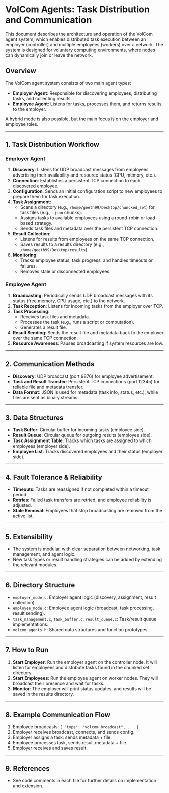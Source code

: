 # VolCom Agents: Task Distribution and Communication

This document describes the architecture and operation of the VolCom agent system, which enables distributed task execution between an employer (controller) and multiple employees (workers) over a network. The system is designed for voluntary computing environments, where nodes can dynamically join or leave the network.

## Overview

The VolCom agent system consists of two main agent types:

-   **Employer Agent**: Responsible for discovering employees, distributing tasks, and collecting results.
-   **Employee Agent**: Listens for tasks, processes them, and returns results to the employer.

A hybrid mode is also possible, but the main focus is on the employer and employee roles.

---

## 1. Task Distribution Workflow

### Employer Agent

1. **Discovery**: Listens for UDP broadcast messages from employees advertising their availability and resource status (CPU, memory, etc.).
2. **Connection**: Establishes a persistent TCP connection to each discovered employee.
3. **Configuration**: Sends an initial configuration script to new employees to prepare them for task execution.
4. **Task Assignment**:
    - Scans a directory (e.g., `/home/geeth99/Desktop/chuncked_set`) for task files (e.g., `.json` chunks).
    - Assigns tasks to available employees using a round-robin or load-based strategy.
    - Sends task files and metadata over the persistent TCP connection.
5. **Result Collection**:
    - Listens for results from employees on the same TCP connection.
    - Saves results to a results directory (e.g., `/home/geeth99/Desktop/results`).
6. **Monitoring**:
    - Tracks employee status, task progress, and handles timeouts or failures.
    - Removes stale or disconnected employees.

### Employee Agent

1. **Broadcasting**: Periodically sends UDP broadcast messages with its status (free memory, CPU usage, etc.) to the network.
2. **Task Reception**: Listens for incoming tasks from the employer over TCP.
3. **Task Processing**:
    - Receives task files and metadata.
    - Processes the task (e.g., runs a script or computation).
    - Generates a result file.
4. **Result Sending**: Sends the result file and metadata back to the employer over the same TCP connection.
5. **Resource Awareness**: Pauses broadcasting if system resources are low.

---

## 2. Communication Methods

-   **Discovery**: UDP broadcast (port 9876) for employee advertisement.
-   **Task and Result Transfer**: Persistent TCP connections (port 12345) for reliable file and metadata transfer.
-   **Data Format**: JSON is used for metadata (task info, status, etc.), while files are sent as binary streams.

---

## 3. Data Structures

-   **Task Buffer**: Circular buffer for incoming tasks (employee side).
-   **Result Queue**: Circular queue for outgoing results (employee side).
-   **Task Assignment Table**: Tracks which tasks are assigned to which employees (employer side).
-   **Employee List**: Tracks discovered employees and their status (employer side).

---

## 4. Fault Tolerance & Reliability

-   **Timeouts**: Tasks are reassigned if not completed within a timeout period.
-   **Retries**: Failed task transfers are retried, and employee reliability is adjusted.
-   **Stale Removal**: Employees that stop broadcasting are removed from the active list.

---

## 5. Extensibility

-   The system is modular, with clear separation between networking, task management, and agent logic.
-   New task types or result handling strategies can be added by extending the relevant modules.

---

## 6. Directory Structure

-   `employer_mode.c`: Employer agent logic (discovery, assignment, result collection).
-   `employee_mode.c`: Employee agent logic (broadcast, task processing, result sending).
-   `task_management.c`, `task_buffer.c`, `result_queue.c`: Task/result queue implementations.
-   `volcom_agents.h`: Shared data structures and function prototypes.

---

## 7. How to Run

1. **Start Employer**: Run the employer agent on the controller node. It will listen for employees and distribute tasks found in the chunked set directory.
2. **Start Employees**: Run the employee agent on worker nodes. They will broadcast their presence and wait for tasks.
3. **Monitor**: The employer will print status updates, and results will be saved in the results directory.

---

## 8. Example Communication Flow

1. Employee broadcasts: `{ "type": "volcom_broadcast", ... }`
2. Employer receives broadcast, connects, and sends config.
3. Employer assigns a task: sends metadata + file.
4. Employee processes task, sends result metadata + file.
5. Employer receives and saves result.

---

## 9. References

-   See code comments in each file for further details on implementation and extension.
